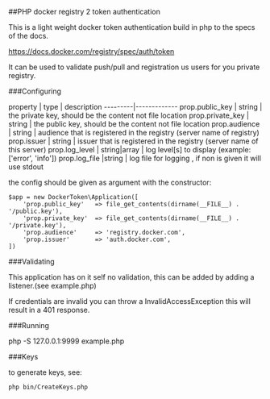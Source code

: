 ##PHP docker registry 2 token authentication

This is a light weight docker token authentication build in php to the specs of the docs.

https://docs.docker.com/registry/spec/auth/token

It can be used to validate push/pull and registration us users for you private registry.

###Configuring


property | type | description
---------|-------------
prop.public_key   | string |  the private key, should be the content not file location
prop.private_key  | string |  the public key, should be the content not file location
prop.audience     | string |  audience that is registered in the registry (server name of registry)
prop.issuer       | string |  issuer that is registered in the registry (server name of this server)
prop.log_level    | string\|array |  log level[s] to display (example: ['error', 'info'])
prop.log_file     |string |  log file for logging , if non is given it will use stdout


the config should be given as argument with the constructor:

```
$app = new DockerToken\Application([
    'prop.public_key'   => file_get_contents(dirname(__FILE__) . '/public.key'),
    'prop.private_key'  => file_get_contents(dirname(__FILE__) . '/private.key'),
    'prop.audience'     => 'registry.docker.com',
    'prop.issuer'       => 'auth.docker.com',
])
```

###Validating

This application has on it self no validation, this can be added by adding a listener.(see example.php)

If credentials are invalid you can throw a InvalidAccessException this will result in a 401 response.

###Running

php -S 127.0.0.1:9999 example.php

###Keys

to generate keys, see:

```
php bin/CreateKeys.php 
```
